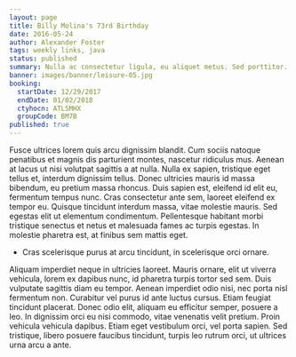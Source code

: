 ```yaml
---
layout: page
title: Billy Molina's 73rd Birthday
date: 2016-05-24
author: Alexander Foster
tags: weekly links, java
status: published
summary: Nulla ac consectetur ligula, eu aliquet metus. Sed porttitor.
banner: images/banner/leisure-05.jpg
booking:
  startDate: 12/29/2017
  endDate: 01/02/2018
  ctyhocn: ATLSMHX
  groupCode: BM7B
published: true
---
```

Fusce ultrices lorem quis arcu dignissim blandit. Cum sociis natoque penatibus et magnis dis parturient montes, nascetur ridiculus mus. Aenean at lacus ut nisi volutpat sagittis a at nulla. Nulla ex sapien, tristique eget tellus et, interdum dignissim tellus. Donec ultricies mauris id massa bibendum, eu pretium massa rhoncus. Duis sapien est, eleifend id elit eu, fermentum tempus nunc. Cras consectetur ante sem, laoreet eleifend ex tempor eu. Quisque tincidunt interdum massa, vitae molestie mauris. Sed egestas elit ut elementum condimentum. Pellentesque habitant morbi tristique senectus et netus et malesuada fames ac turpis egestas. In molestie pharetra est, at finibus sem mattis eget.

* Cras scelerisque purus at arcu tincidunt, in scelerisque orci ornare.

Aliquam imperdiet neque in ultricies laoreet. Mauris ornare, elit ut viverra vehicula, lorem ex dapibus nunc, id pharetra turpis tortor sed sem. Duis vulputate sagittis diam eu tempor. Aenean imperdiet odio nisi, nec porta nisl fermentum non. Curabitur vel purus id ante luctus cursus. Etiam feugiat tincidunt placerat. Donec odio elit, aliquam eu efficitur semper, posuere a leo. In dignissim orci eu nisi commodo, vitae venenatis velit pretium. Proin vehicula vehicula dapibus. Etiam eget vestibulum orci, vel porta sapien. Sed tristique, libero posuere faucibus tincidunt, turpis leo rutrum orci, ut ultrices urna arcu a ante.
